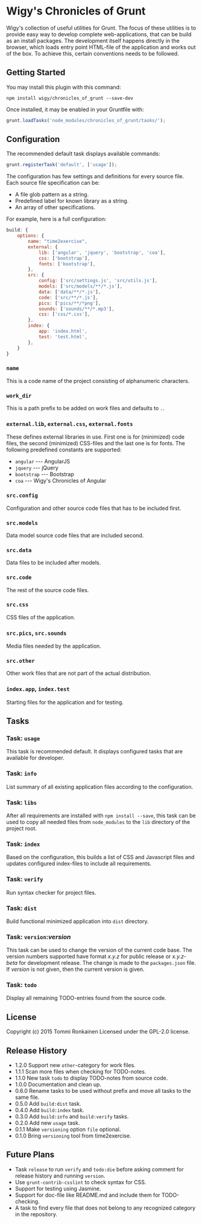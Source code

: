 # Wigy's Chronicles of Grunt

Wigy's collection of useful utilities for Grunt. The focus of these utilities
is to provide easy way to develop complete web-applications, that can be build
as an install packages. The development itself happens directly in the browser,
which loads entry point HTML-file of the application and works out of the box.
To achieve this, certain conventions needs to be followed.

## Getting Started

You may install this plugin with this command:
```shell
npm install wigy/chronicles_of_grunt --save-dev
```

Once installed, it may be enabled in your Gruntfile with:
```js
grunt.loadTasks('node_modules/chronicles_of_grunt/tasks/');
```

## Configuration

The recommended default task displays available commands:
```js
grunt.registerTask('default', ['usage']);
```

The configuration has few settings and definitions for every source file. Each
source file specification can be:

* A file glob pattern as a string.
* Predefined label for known library as a string.
* An array of other specifications.

For example, here is a full configuration:
```js
build: {
	options: {
		name: "time2exercise",
		external: {
			lib: ['angular', 'jquery', 'bootstrap', 'coa'],
			css: ['bootstrap'],
			fonts: ['bootstrap'],
		},
		src: {
			config: ['src/settings.js', 'src/utils.js'],
			models: ['src/models/**/*.js'],
			data: ['data/**/*.js'],
			code: ['src/**/*.js'],
			pics: ['pics/**/*png'],
			sounds: ['sounds/**/*.mp3'],
			css: ['css/*.css'],
		},
		index: {
			app: 'index.html',
			test: 'test.html',
		},
	}
}
```

### `name`
This is a code name of the project consisting of alphanumeric characters.

### `work_dir`
This is a path prefix to be added on work files and defaults to `.`.

### `external.lib`, `external.css`, `external.fonts`
These defines external libraries in use. First one is for (minimized) code files,
the second (minimized) CSS-files and the last one is for fonts. The following
predefined constants are supported:
* `angular` --- AngularJS
* `jquery` --- jQuery
* `bootstrap` --- Bootstrap
* `coa` --- Wigy's Chronicles of Angular

### `src.config`
Configuration and other source code files that has to be included first.

### `src.models`
Data model source code files that are included second.

### `src.data`
Data files to be included after models.

### `src.code`
The rest of the source code files.

### `src.css`
CSS files of the application.

### `src.pics`, `src.sounds`
Media files needed by the application.

### `src.other`
Other work files that are not part of the actual distribution.

### `index.app`, `index.test`
Starting files for the application and for testing.

## Tasks

### Task: `usage`

This task is recommended default. It displays configured tasks that are
available for developer.

### Task: `info`

List summary of all existing application files according to the configuration.

### Task: `libs`

After all requirements are installed with `npm install --save`, this task can be used
to copy all needed files from `node_modules` to the `lib` directory of the project root.

### Task: `index`

Based on the configuration, this builds a list of CSS and Javascript files and
updates configured index-files to include all requirements.

### Task: `verify`

Run syntax checker for project files.

### Task: `dist`

Build functional minimized application into `dist` directory.

### Task: `version`:*version*

This task can be used to change the version of the current code base.
The version numbers supported have format *x.y.z* for public release or
*x.y.z-beta* for development release. The change is made to the `packages.json`
file. If *version* is not given, then the current version is given.

### Task: `todo`

Display all remaining TODO-entries found from the source code.

## License

Copyright (c) 2015 Tommi Ronkainen
Licensed under the GPL-2.0 license.

## Release History

* 1.2.0 Support new `other`-category for work files.
* 1.1.1 Scan more files when checking for TODO-notes.
* 1.1.0 New task `todo` to display TODO-notes from source code.
* 1.0.0 Documentation and clean up.
* 0.6.0 Rename tasks to be used without prefix and move all tasks to the same file.
* 0.5.0 Add `build:dist` task.
* 0.4.0 Add `build:index` task.
* 0.3.0 Add `build:info` and `build:verify` tasks.
* 0.2.0 Add new `usage` task.
* 0.1.1 Make `versioning` option `file` optional.
* 0.1.0 Bring `versioning` tool from time2exercise.

## Future Plans

* Task `release` to run `verify` and `todo:die` before asking comment for release history and running `version`.
* Use `grunt-contrib-csslint` to check syntax for CSS.
* Support for testing using Jasmine.
* Support for doc-file like README.md and include them for TODO-checking.
* A task to find every file that does not belong to any recognized category in the repository.
